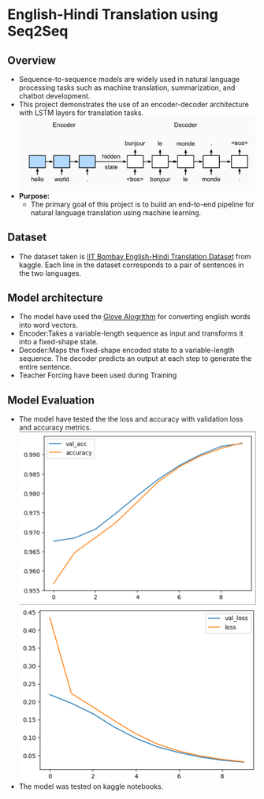 # English-Hindi Translation using Seq2Seq 
## Overview
  + Sequence-to-sequence models are widely used in natural language processing tasks such as machine translation, summarization, and chatbot development.
  + This project demonstrates the use of an encoder-decoder architecture with LSTM layers for translation tasks.
  ![Encoder-Decoder Model](Images/Encoder-Decoder.png)
  + **Purpose:**
    * The primary goal of this project is to build an end-to-end pipeline for natural language translation using machine learning.

## Dataset 
  + The dataset taken is [IIT Bombay English-Hindi Translation Dataset](https://www.kaggle.com/datasets/vaibhavkumar11/hindi-english-parallel-corpus) from kaggle. Each line in the dataset corresponds to a pair of sentences in the two languages.

## Model architecture
  + The model have used the [Glove Alogrithm](https://www.kaggle.com/datasets/rtatman/glove-global-vectors-for-word-representation) for converting english words into word vectors.
  + Encoder:Takes a variable-length sequence as input and transforms it into a fixed-shape state.
  + Decoder:Maps the fixed-shape encoded state to a variable-length sequence. The decoder predicts an output at each step to generate the entire sentence.
  + Teacher Forcing have been used during Training  

## Model Evaluation 
  + The model have tested the the loss and accuracy with validation loss and accuracy metrics.
  ![Metrics for Accuracy](<Images/Accuracy metircs.png>)
  ![Metrics for Loss](<Images/Loss metrics.png>)
  + The model was tested on kaggle notebooks.

